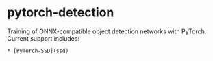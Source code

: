 # pytorch-detection
Training of ONNX-compatible object detection networks with PyTorch.  Current support includes:

    * [PyTorch-SSD](ssd)
